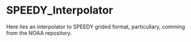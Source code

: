 # SPEEDY_Interpolator
Here lies an interpolator to SPEEDY grided format, particullary, comming from the NOAA repository. 
